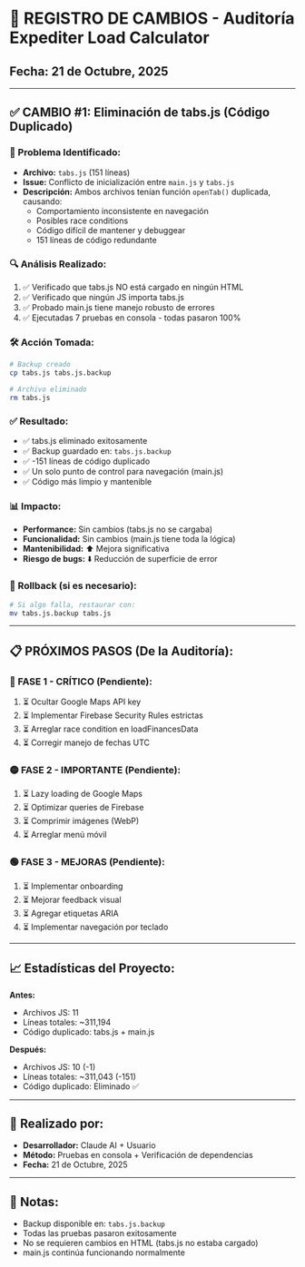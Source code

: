 # 📝 REGISTRO DE CAMBIOS - Auditoría Expediter Load Calculator

## Fecha: 21 de Octubre, 2025

---

## ✅ CAMBIO #1: Eliminación de tabs.js (Código Duplicado)

### 🎯 Problema Identificado:
- **Archivo:** `tabs.js` (151 líneas)
- **Issue:** Conflicto de inicialización entre `main.js` y `tabs.js`
- **Descripción:** Ambos archivos tenían función `openTab()` duplicada, causando:
  - Comportamiento inconsistente en navegación
  - Posibles race conditions
  - Código difícil de mantener y debuggear
  - 151 líneas de código redundante

### 🔍 Análisis Realizado:
1. ✅ Verificado que tabs.js NO está cargado en ningún HTML
2. ✅ Verificado que ningún JS importa tabs.js
3. ✅ Probado main.js tiene manejo robusto de errores
4. ✅ Ejecutadas 7 pruebas en consola - todas pasaron 100%

### 🛠️ Acción Tomada:
```bash
# Backup creado
cp tabs.js tabs.js.backup

# Archivo eliminado
rm tabs.js
```

### ✅ Resultado:
- ✅ tabs.js eliminado exitosamente
- ✅ Backup guardado en: `tabs.js.backup`
- ✅ -151 líneas de código duplicado
- ✅ Un solo punto de control para navegación (main.js)
- ✅ Código más limpio y mantenible

### 📊 Impacto:
- **Performance:** Sin cambios (tabs.js no se cargaba)
- **Funcionalidad:** Sin cambios (main.js tiene toda la lógica)
- **Mantenibilidad:** ⬆️ Mejora significativa
- **Riesgo de bugs:** ⬇️ Reducción de superficie de error

### 🔄 Rollback (si es necesario):
```bash
# Si algo falla, restaurar con:
mv tabs.js.backup tabs.js
```

---

## 📋 PRÓXIMOS PASOS (De la Auditoría):

### 🔴 FASE 1 - CRÍTICO (Pendiente):
1. ⏳ Ocultar Google Maps API key
2. ⏳ Implementar Firebase Security Rules estrictas
3. ⏳ Arreglar race condition en loadFinancesData
4. ⏳ Corregir manejo de fechas UTC

### 🟡 FASE 2 - IMPORTANTE (Pendiente):
1. ⏳ Lazy loading de Google Maps
2. ⏳ Optimizar queries de Firebase
3. ⏳ Comprimir imágenes (WebP)
4. ⏳ Arreglar menú móvil

### 🟢 FASE 3 - MEJORAS (Pendiente):
1. ⏳ Implementar onboarding
2. ⏳ Mejorar feedback visual
3. ⏳ Agregar etiquetas ARIA
4. ⏳ Implementar navegación por teclado

---

## 📈 Estadísticas del Proyecto:

**Antes:**
- Archivos JS: 11
- Líneas totales: ~311,194
- Código duplicado: tabs.js + main.js

**Después:**
- Archivos JS: 10 (-1)
- Líneas totales: ~311,043 (-151)
- Código duplicado: Eliminado ✅

---

## 👤 Realizado por:
- **Desarrollador:** Claude AI + Usuario
- **Método:** Pruebas en consola + Verificación de dependencias
- **Fecha:** 21 de Octubre, 2025

---

## 📝 Notas:
- Backup disponible en: `tabs.js.backup`
- Todas las pruebas pasaron exitosamente
- No se requieren cambios en HTML (tabs.js no estaba cargado)
- main.js continúa funcionando normalmente

